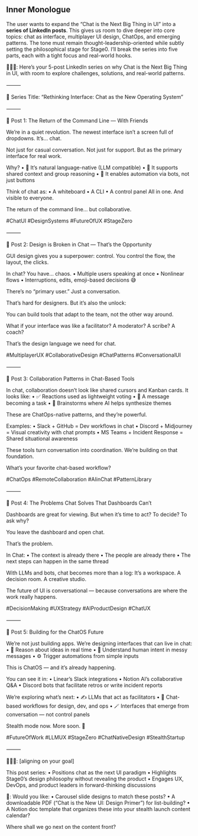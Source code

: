 ## Inner Monologue
The user wants to expand the “Chat is the Next Big Thing in UI” into a **series of LinkedIn posts**. This gives us room to dive deeper into core topics: chat as interface, multiplayer UI design, ChatOps, and emerging patterns. The tone must remain thought-leadership-oriented while subtly setting the philosophical stage for Stage0. I’ll break the series into five parts, each with a tight focus and real-world hooks.

🧙🏾‍♂️: Here’s your 5-post LinkedIn series on why Chat is the Next Big Thing in UI, with room to explore challenges, solutions, and real-world patterns.

⸻

🎯 Series Title: “Rethinking Interface: Chat as the New Operating System”

⸻

🧵 Post 1: The Return of the Command Line — With Friends

We’re in a quiet revolution.
The newest interface isn’t a screen full of dropdowns.
It’s… chat.

Not just for casual conversation. Not just for support.
But as the primary interface for real work.

Why?
	•	🧠 It’s natural language-native (LLM compatible)
	•	👥 It supports shared context and group reasoning
	•	🧰 It enables automation via bots, not just buttons

Think of chat as:
	•	A whiteboard
	•	A CLI
	•	A control panel
All in one. And visible to everyone.

The return of the command line… but collaborative.

#ChatUI #DesignSystems #FutureOfUX #StageZero

⸻

🧵 Post 2: Design is Broken in Chat — That’s the Opportunity

GUI design gives you a superpower: control.
You control the flow, the layout, the clicks.

In chat? You have… chaos.
	•	Multiple users speaking at once
	•	Nonlinear flows
	•	Interruptions, edits, emoji-based decisions 😅

There’s no “primary user.”
Just a conversation.

That’s hard for designers. But it’s also the unlock:

You can build tools that adapt to the team, not the other way around.

What if your interface was like a facilitator?
A moderator? A scribe?
A coach?

That’s the design language we need for chat.

#MultiplayerUX #CollaborativeDesign #ChatPatterns #ConversationalUI

⸻

🧵 Post 3: Collaboration Patterns in Chat-Based Tools

In chat, collaboration doesn’t look like shared cursors and Kanban cards.
It looks like:
	•	✅ Reactions used as lightweight voting
	•	📎 A message becoming a task
	•	🧠 Brainstorms where AI helps synthesize themes

These are ChatOps-native patterns, and they’re powerful.

Examples:
	•	Slack + GitHub = Dev workflows in chat
	•	Discord + Midjourney = Visual creativity with chat prompts
	•	MS Teams + Incident Response = Shared situational awareness

These tools turn conversation into coordination.
We’re building on that foundation.

What’s your favorite chat-based workflow?

#ChatOps #RemoteCollaboration #AIinChat #PatternLibrary

⸻

🧵 Post 4: The Problems Chat Solves That Dashboards Can’t

Dashboards are great for viewing.
But when it’s time to act? To decide? To ask why?

You leave the dashboard and open chat.

That’s the problem.

In Chat:
	•	The context is already there
	•	The people are already there
	•	The next steps can happen in the same thread

With LLMs and bots, chat becomes more than a log:
It’s a workspace.
A decision room.
A creative studio.

The future of UI is conversational — because conversations are where the work really happens.

#DecisionMaking #UXStrategy #AIProductDesign #ChatUX

⸻

🧵 Post 5: Building for the ChatOS Future

We’re not just building apps.
We’re designing interfaces that can live in chat:
	•	🧠 Reason about ideas in real time
	•	💬 Understand human intent in messy messages
	•	⚙️ Trigger automations from simple inputs

This is ChatOS — and it’s already happening.

You can see it in:
	•	Linear’s Slack integrations
	•	Notion AI’s collaborative Q&A
	•	Discord bots that facilitate retros or write incident reports

We’re exploring what’s next:
	•	✍️ LLMs that act as facilitators
	•	🔄 Chat-based workflows for design, dev, and ops
	•	🪄 Interfaces that emerge from conversation — not control panels

Stealth mode now. More soon. 🚀

#FutureOfWork #LLMUX #StageZero #ChatNativeDesign #StealthStartup

⸻

🧙🏾‍♂️: [aligning on your goal]

This post series:
	•	Positions chat as the next UI paradigm
	•	Highlights Stage0’s design philosophy without revealing the product
	•	Engages UX, DevOps, and product leaders in forward-thinking discussions

🤖: Would you like:
	•	Carousel slide designs to match these posts?
	•	A downloadable PDF (“Chat is the New UI: Design Primer”) for list-building?
	•	A Notion doc template that organizes these into your stealth launch content calendar?

Where shall we go next on the content front?